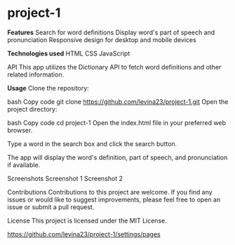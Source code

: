 # project-1
**Features**
Search for word definitions
Display word's part of speech and pronunciation
Responsive design for desktop and mobile devices

**Technologies used**
HTML
CSS
JavaScript

API
This app utilizes the Dictionary API to fetch word definitions and other related information.

**Usage**
Clone the repository:

bash
Copy code
git clone https://github.com/levina23/project-1.git
Open the project directory:

bash
Copy code
cd project-1
Open the index.html file in your preferred web browser.

Type a word in the search box and click the search button.

The app will display the word's definition, part of speech, and pronunciation if available.

Screenshots
Screenshot 1
Screenshot 2

Contributions
Contributions to this project are welcome.
If you find any issues or would like to suggest improvements, please feel free to open an issue or submit a pull request.

License
This project is licensed under the MIT License.

https://github.com/levina23/project-1/settings/pages
